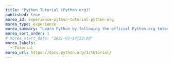 ```yaml
---
title: "Python Tutorial (Python.org)"
published: true
morea_id: experience-python-tutorial-python-org
morea_type: experience
morea_summary: "Learn Python by following the official Python.org tutorial"
morea_sort_order: 1
# morea_start_date: "2021-07-14T23:00"
morea_labels:
  - Tutorial
morea_url: https://docs.python.org/3/tutorial/
---
```

